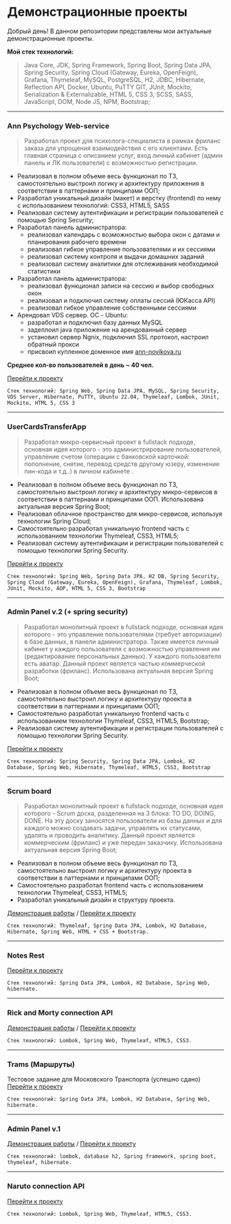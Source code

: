 # Демонстрационные проекты
Добрый день! В данном репозитории представлены мои актуальные демонстрационные проекты.

**Мой стек технологий:**
> Java Core, JDK, Spring Framework, Spring Boot, Spring Data JPA, Spring Security, Spring Cloud (Gateway, Eureka, OpenFeign), Grafana, Thymeleaf, MySQL, PostgreSQL, H2, JDBC, Hibernate, Reflection API, Docker, Ubuntu, PuTTY GIT, JUnit, Mockito, Serialization & Externalizable, HTML 5, CSS 3, SCSS, SASS, JavaScript, DOM, Node JS, NPM, Bootstrap;

___

### **Ann Psychology Web-service**   
> Разработал проект для психолога-специалиста в рамках фриланс заказа для упрощения взаимодействия с его клиентами. Есть главная страница с описанием услуг, вход личный кабинет (админ панель и ЛК пользователя) с возможностью регистрации.

- Реализовал в полном объеме весь функционал по ТЗ, самостоятельно выстроил логику и архитектуру приложения в соответствии в паттернами и принципами ООП;
- Разработал уникальный дизайн (макет) и верстку (frontend) по нему с использованием технологий: CSS3, HTML5, SASS
- Реализовал систему аутентификации и регистрации пользователей с помощью Spring Security;
- Разработал панель администратора:
    - реализовал календарь с возможностью выбора окон с датами и планирования рабочего времени
    - реализовал гибкое управление пользователями и их сессиями
    - реализовал систему контроля и выдачи домашних заданий
    - реализовал систему аналитики для отслеживания необходимой статистики
- Разработал панель администратора:
    - реализовал функционал записи на сессию и выбор свободных окон
    - реализовал и подключил систему оплаты сессий (ЮКасса API)
    - реализовал гибкое управление собственными сессиями
- Арендовал VDS сервер. ОС - Ubuntu:
    - разработал и подключил базу данных MySQL
    - задеплоил java приложение на арендованный сервер
    - установил сервер Ngnix, подключил SSL протокол, настроил обратный прокси
    - присвоил купленное доменное имя [ann-novikova.ru](https://ann-novikova.ru/)

**Среднее кол-во пользователей в день ~ 40 чел.**
  
[Перейти к проекту](https://github.com/RomanMakulin/SpringProjects/tree/main/AnnPsychology)

``` Стек технологий: Spring Web, Spring Data JPA, MySQL, Spring Security, VDS Server, Hibernate, PuTTY, Ubuntu 22.04, Thymeleaf, Lombok, JUnit, Mockito, HTML 5, CSS 3 ```

___

### **UserCardsTransferApp**   
> Разработал микро-сервисный проект в fullstack подходе, основная идея которого - это администрирование пользователей, управление счетом (операции с банковской карточкой: пополнение, снятие, перевод средств другому юзеру, изменение пин-кода и т.д..) в личном кабинете .
> 
- Реализовал в полном объеме весь функционал по ТЗ, самостоятельно выстроил логику и архитектуру микро-сервисов в соответствии в паттернами и принципами ООП. Использована актуальная версия Spring Boot;
- Реализовал облачное пространство для микро-сервисов, используя технологии Spring Cloud;
- Самостоятельно разработал уникальную frontend часть с использованием технологии Thymeleaf, CSS3, HTML5;
- Реализовал систему аутентификации и регистрации пользователей с помощью технологии Spring Security.
  
[Перейти к проекту](https://github.com/RomanMakulin/SpringProjects/tree/main/CardTransferApp)

``` Стек технологий: Spring Web, Spring Data JPA, H2 DB, Spring Security, Spring Cloud (Gateway, Eureka, OpenFeign), Grafana, Thymeleaf, Lombok, JUnit, Mockito, AOP, HTML 5, CSS 3, Bootstrap ```

___

### **Admin Panel v.2**    (+ spring security)

> Разработал монолитный проект в fullstack подходе, основная идея которого - это управление пользователями (требует авторизации) в базе данных, в панели администратора.
Также имеется личный кабинет у каждого пользователя с возможностью управления им (редактирование персональных данных). У каждого пользователя есть аватар. Данный проект является частью коммерческой разработки (фриланс). Использована актуальная версия Spring Boot;
> 
- Реализовал в полном объеме весь функционал по ТЗ, самостоятельно выстроил логику и архитектуру проекта в соответствии в паттернами и принципами ООП;
- Самостоятельно разработал уникальную frontend часть с использованием технологии Thymeleaf, CSS3, HTML5, Bootstrap;
- Реализовал систему аутентификации и регистрации пользователей с помощью технологии Spring Security.

[Перейти к проекту](https://github.com/RomanMakulin/SpringProjects/tree/main/AdminPanelV2)

``` Стек технологий: Spring Security, Spring Data JPA, Lombok, H2 Database, Spring Web, Hibernate, Thymeleaf, HTML5, CSS3, Bootstrap ```

___

### **Scrum board**   

> Разработал монолитный проект в fullstack подходе, основная идея которого - Scrum доска, разделенная на 3 блока: TO DO, DOING, DONE. На эту доску заносятся пользователи из базы данных и для каждого можно создавать задачи, управлять их статусами, удалять и проводить аналитику. Данный проект является коммерческим (фриланс) и уже передан заказчику. Использована актуальная версия Spring Boot;
> 
- Реализовал в полном объеме весь функционал по ТЗ, самостоятельно выстроил логику и архитектуру проекта в соответствии в паттернами и принципами ООП;
- Самостоятельно разработал frontend часть с использованием технологии Thymeleaf, CSS3, HTML5;
- Разработал уникальный дизайн и структуру проекта.

[Демонстрация работы](https://www.youtube.com/watch?v=hu0x4bNrNXo) / 
[Перейти к проекту](https://github.com/RomanMakulin/SpringProjects/tree/main/Scrum-board)

``` Стек технологий: Thymeleaf, Spring Data JPA, Lombok, H2 Database, Hibernate, Spring Web, HTML + CSS + Bootstrap. ```

___

### **Notes Rest**   
[Перейти к проекту](https://github.com/RomanMakulin/SpringProjects/tree/main/NotesRest)

``` Стек технологий: Spring Data JPA, Lombok, H2 Database, Spring Web, hibernate. ```

___

### **Rick and Morty connection API**   
[Демонстрация работы](https://www.youtube.com/watch?v=jIqD4gj3N8s) / 
[Перейти к проекту](https://github.com/RomanMakulin/SpringProjects/tree/main/RickAndMortyApi)

``` Стек технологий: Lombok, Spring Web, Thymeleaf, HTML5, CSS3. ```

___

### **Trams (Маршруты)**   
Тестовое задание для Московского Транспорта (успешно сдано)
[Перейти к проекту](https://github.com/RomanMakulin/SpringProjects/tree/main/TramsRest)

``` Стек технологий: Spring Data JPA, Lombok, H2 Database, Spring Web, hibernate. ```

___

### **Admin Panel v.1**    
[Демонстрация работы](https://www.youtube.com/watch?v=mq4shToaQZg&t=21s) / 
[Перейти к проекту](https://github.com/RomanMakulin/SpringProjects/tree/main/AdminPanelV1)

``` Стек технологий: lombok, database h2, Spring framework, spring boot, thymeleaf, hibernate. ```

___

### **Naruto connection API**   
[Перейти к проекту](https://github.com/RomanMakulin/SpringProjects/tree/main/NarutoApi)

``` Стек технологий: Lombok, Spring Web, Thymeleaf, HTML5, CSS3. ```

